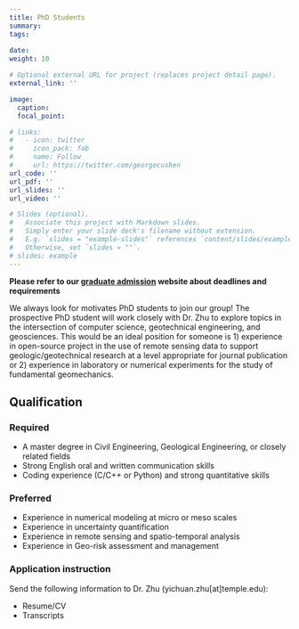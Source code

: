 ```yaml
---
title: PhD Students
summary: 
tags: 
  
date:
weight: 10

# Optional external URL for project (replaces project detail page).
external_link: ''

image:
  caption: 
  focal_point: 

# links:
#   - icon: twitter
#     icon_pack: fab
#     name: Follow
#     url: https://twitter.com/georgecushen
url_code: ''
url_pdf: ''
url_slides: ''
url_video: ''

# Slides (optional).
#   Associate this project with Markdown slides.
#   Simply enter your slide deck's filename without extension.
#   E.g. `slides = "example-slides"` references `content/slides/example-slides.md`.
#   Otherwise, set `slides = ""`.
# slides: example
---
```

**Please refer to our [graduate admission](https://engineering.temple.edu/admissions/graduate-admissions) website about deadlines and requirements**

We always look for motivates PhD students to join our group! The prospective PhD student will work closely with Dr. Zhu to explore topics in the intersection of computer science, geotechnical engineering, and geosciences. This would be an ideal position for someone is 1) experience in open-source project in the use of remote sensing data to support geologic/geotechnical research at a level appropriate for journal publication or 2) experience in laboratory or numerical experiments for the study of fundamental geomechanics.

## Qualification

### Required

- A master degree in Civil Engineering, Geological Engineering, or closely related fields
- Strong English oral and written communication skills
- Coding experience (C/C++ or Python) and strong quantitative skills

### Preferred

- Experience in numerical modeling at micro or meso scales
- Experience in uncertainty quantification
- Experience in remote sensing and spatio-temporal analysis
- Experience in Geo-risk assessment and management

### Application instruction

Send the following information to Dr. Zhu (yichuan.zhu[at]temple.edu):

- Resume/CV
- Transcripts